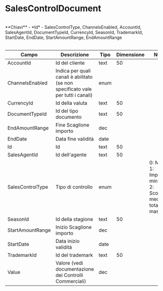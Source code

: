 # SalesControlDocument

<br>
**Chiavi**
- *Id*
- SalesControlType, ChannelsEnabled, AccountId, SalesAgentId, DocumentTypeId, CurrencyId, SeasonId, TrademarkId, StartDate, EndDate, StartAmountRange, EndAmountRange
<br><br>

| Campo | Descrizione | Tipo | Dimensione | Note |
| --- | --- | --- | --- | --- |
| AccountId | Id del cliente | text | 50 |  |
| ChannelsEnabled | Indica per quali canali è abilitato (se non specificato vale per tutti i canali) | enum |  |  |
| CurrencyId | Id della valuta | text | 50 |  |
| DocumentTypeId | Id del tipo documento | text | 50 |  |
| EndAmountRange | Fine Scaglione importo | dec |  |  |
| EndDate | Data fine validità | date |  |  |
| Id | Id | text | 50 |  |
| SalesAgentId | Id dell'agente | text | 50 |  |
| SalesControlType | Tipo di controllo | enum |  | 0: None, 1: Importo minimo, 2: Sconto medio totale massimo |
| SeasonId | Id della stagione | text | 50 |  |
| StartAmountRange | Inizio Scaglione importo | dec |  |  |
| StartDate | Data inizio validità | date |  |  |
| TrademarkId | Id del trademark | text | 50 |  |
| Value | Valore (vedi documentazione dei Controlli Commerciali) | dec |  |  |

